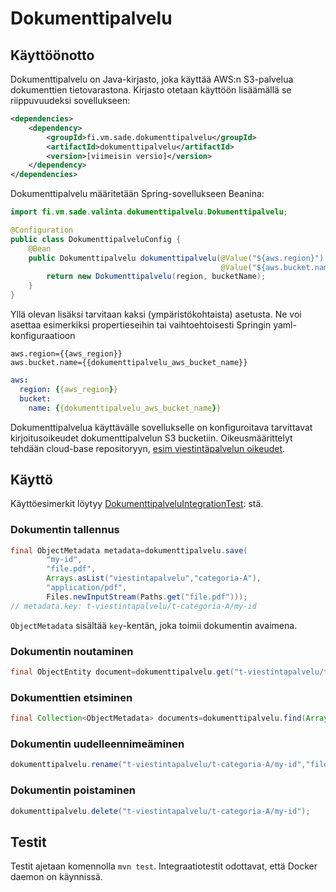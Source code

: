 # Dokumenttipalvelu

## Käyttöönotto

Dokumenttipalvelu on Java-kirjasto, joka käyttää AWS:n S3-palvelua dokumenttien tietovarastona. Kirjasto otetaan
käyttöön lisäämällä se riippuvuudeksi sovellukseen:

```xml
<dependencies>
    <dependency>
        <groupId>fi.vm.sade.dokumenttipalvelu</groupId>
        <artifactId>dokumenttipalvelu</artifactId>
        <version>[viimeisin versio]</version>
    </dependency>
</dependencies>
```

Dokumenttipalvelu määritetään Spring-sovellukseen Beanina:

```java
import fi.vm.sade.valinta.dokumenttipalvelu.Dokumenttipalvelu;

@Configuration
public class DokumenttipalveluConfig {
    @Bean
    public Dokumenttipalvelu dokumenttipalvelu(@Value("${aws.region}") final String region,
                                               @Value("${aws.bucket.name}") final String bucketName) {
        return new Dokumenttipalvelu(region, bucketName);
    }
}
```

Yllä olevan lisäksi tarvitaan kaksi (ympäristökohtaista) asetusta. Ne voi asettaa esimerkiksi propertieseihin tai
vaihtoehtoisesti Springin yaml-konfiguraatioon

```properties
aws.region={{aws_region}}
aws.bucket.name={{dokumenttipalvelu_aws_bucket_name}}
```

```yaml
aws:
  region: {{aws_region}}
  bucket:
    name: {{dokumenttipalvelu_aws_bucket_name}}
```

Dokumenttipalvelua käyttävälle sovellukselle on konfiguroitava tarvittavat kirjoitusoikeudet dokumenttipalvelun S3
bucketiin. Oikeusmäärittelyt tehdään cloud-base repositoryyn,
[esim viestintäpalvelun oikeudet](https://github.com/Opetushallitus/cloud-base/blob/master/aws/templates/services/task_role.py#L184).

## Käyttö

Käyttöesimerkit löytyy
[DokumenttipalveluIntegrationTest](src/test/java/fi/vm/sade/valinta/dokumenttipalvelu/DokumenttipalveluIntegrationTest.java):
stä.

### Dokumentin tallennus

```java
final ObjectMetadata metadata=dokumenttipalvelu.save(
        "my-id",
        "file.pdf",
        Arrays.asList("viestintapalvelu","categoria-A"),
        "application/pdf",
        Files.newInputStream(Paths.get("file.pdf")));
// metadata.key: t-viestintapalvelu/t-categoria-A/my-id
```

`ObjectMetadata` sisältää `key`-kentän, joka toimii dokumentin avaimena.

### Dokumentin noutaminen

```java
final ObjectEntity document=dokumenttipalvelu.get("t-viestintapalvelu/t-categoria-A/my-id");
```

### Dokumenttien etsiminen

```java
final Collection<ObjectMetadata> documents=dokumenttipalvelu.find(Arrays.asList("categoria-A"));
```

### Dokumentin uudelleennimeäminen

```java
dokumenttipalvelu.rename("t-viestintapalvelu/t-categoria-A/my-id","filename.pdf");
```

### Dokumentin poistaminen

```java
dokumenttipalvelu.delete("t-viestintapalvelu/t-categoria-A/my-id");
```

## Testit

Testit ajetaan komennolla `mvn test`. Integraatiotestit odottavat, että Docker daemon on käynnissä.
